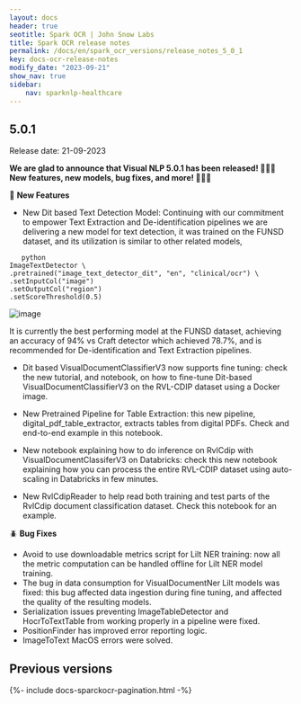 ```yaml
---
layout: docs
header: true
seotitle: Spark OCR | John Snow Labs
title: Spark OCR release notes
permalink: /docs/en/spark_ocr_versions/release_notes_5_0_1
key: docs-ocr-release-notes
modify_date: "2023-09-21"
show_nav: true
sidebar:
    nav: sparknlp-healthcare
---
```


<div class="h3-box" markdown="1">

## 5.0.1

Release date: 21-09-2023

**We are glad to announce that Visual NLP 5.0.1 has been released! 🚀🚀🚀   New features, new models, bug fixes, and more!  📢📢📢**


🚨 **New Features**

+ New Dit based Text Detection Model: Continuing with our commitment to empower Text Extraction and De-identification pipelines we are delivering a new model for text detection, it was trained on the FUNSD dataset, and its utilization is similar to other related models,
```
   python
ImageTextDetector \
.pretrained("image_text_detector_dit", "en", "clinical/ocr") \
.setInputCol("image")
.setOutputCol("region")
.setScoreThreshold(0.5)
```

![image](/assets/images/ocr/image_text_detector_dit.png)

It is currently the best performing model at the FUNSD dataset, achieving an accuracy of 94% vs Craft detector which achieved 78.7%, and is recommended for De-identification and Text Extraction pipelines.

+ Dit based VisualDocumentClassifierV3 now supports fine tuning: check the new tutorial, and notebook, on how to fine-tune Dit-based VisualDocumentClassifierV3 on the RVL-CDIP dataset using a Docker image. 

+ New Pretrained Pipeline for Table Extraction: this new pipeline, digital_pdf_table_extractor, extracts tables from digital PDFs. Check and end-to-end example in this notebook.

+ New notebook explaining how to do inference on RvlCdip with VisualDocumentClassiferV3 on Databricks: check this new notebook explaining how you can process the entire RVL-CDIP dataset using auto-scaling in Databricks in few minutes.

+ New RvlCdipReader to help read both training and test parts of the RvlCdip document classification dataset. Check this notebook for an example.


🪲 **Bug Fixes**

+ Avoid to use downloadable metrics script for Lilt NER training: now all the metric computation can be handled offline for Lilt NER model training.
+ The bug in data consumption for VisualDocumentNer Lilt models was fixed: this bug affected data ingestion during fine tuning, and affected the quality of the resulting models.
+ Serialization issues preventing ImageTableDetector and HocrToTextTable from working properly in a pipeline were fixed.
+ PositionFinder has improved error reporting logic.
+ ImageToText MacOS errors were solved.



</div><div class="prev_ver h3-box" markdown="1">

## Previous versions

</div>

{%- include docs-sparckocr-pagination.html -%}
